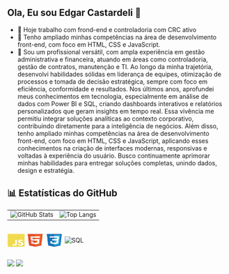## Ola, Eu sou Edgar Castardeli 👋

- 🔭 Hoje trabalho com frond-end e controladoria com CRC ativo
- 🌱 Tenho ampliado minhas competências na área de desenvolvimento front-end, com foco em HTML, CSS e JavaScript.
- 💬 Sou um profissional versátil, com ampla experiência em gestão administrativa e financeira, atuando em áreas como controladoria, gestão de contratos, manutenção e TI. Ao longo da minha trajetória, desenvolvi habilidades sólidas em liderança de equipes, otimização de processos e tomada de decisão estratégica, sempre com foco em eficiência, conformidade e resultados.
Nos últimos anos, aprofundei meus conhecimentos em tecnologia, especialmente em análise de dados com Power BI e SQL, criando dashboards interativos e relatórios personalizados que geram insights em tempo real. Essa vivência me permitiu integrar soluções analíticas ao contexto corporativo, contribuindo diretamente para a inteligência de negócios.
Além disso, tenho ampliado minhas competências na área de desenvolvimento front-end, com foco em HTML, CSS e JavaScript, aplicando esses conhecimentos na criação de interfaces modernas, responsivas e voltadas à experiência do usuário. Busco continuamente aprimorar minhas habilidades para entregar soluções completas, unindo dados, design e estratégia.

## 📊 Estatísticas do GitHub

<table>
  <tr>
    <td>
      <img 
        src="https://github-readme-stats.vercel.app/api?username=edgar-castardeli&show_icons=true&theme=highcontrast&hide_border=true" 
        alt="GitHub Stats" 
        width="100%" 
      />
    </td>
    <td>
      <img 
        src="https://github-readme-stats.vercel.app/api/top-langs/?username=edgar-castardeli&layout=compact&theme=highcontrast&hide_border=true" 
        alt="Top Langs" 
        width="100%" 
      />
    </td>
  </tr>
</table>

<!-- Icones de linguagens que programo -->

<div style="display: inline_block"><br>

  <img align="center" alt="Js" height="30" width="40" src="https://raw.githubusercontent.com/devicons/devicon/master/icons/javascript/javascript-plain.svg">
  
  <img align="center" alt="HTML" height="30" width="40" src="https://raw.githubusercontent.com/devicons/devicon/master/icons/html5/html5-original.svg">

  <img align="center" alt="CSS" height="30" width="40" src="https://raw.githubusercontent.com/devicons/devicon/master/icons/css3/css3-original.svg">

  <img align="center" alt="SQL" height="30" width="40" src="https://cdn.jsdelivr.net/gh/devicons/devicon@latest/icons/azuresqldatabase/azuresqldatabase-original.svg">

</div>

##

<div>

  <a href="https://www.linkedin.com/in/edgar-castardeli-2199751b0/" target="_blank"><img src="https://img.shields.io/badge/-LinkedIn-%230077B5?style=for-the-badge&logo=linkedin&logoColor=white" target="_blank"></a> 
  <a href = "mailto:edcastardeli@yahoo.com.br"><img src="https://img.shields.io/badge/-Gmail-%23333?style=for-the-badge&logo=gmail&logoColor=white" target="_blank"></a>
  
</div>



